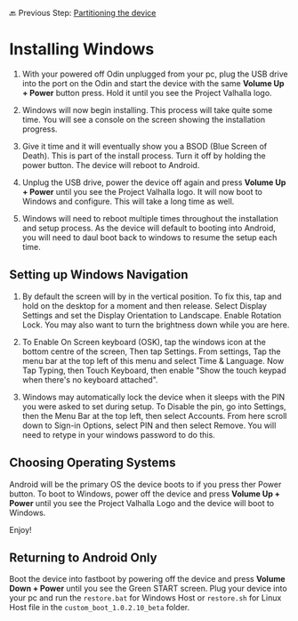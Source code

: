 🔙 Previous Step: [Partitioning the device](https://github.com/ProjectValhalla/OdinMultiBootGuides/blob/main/pages/preparing_windows_files.md)

# Installing Windows

1. With your powered off Odin unplugged from your pc, plug the USB drive into the port on the Odin and start the device with the same **Volume Up + Power** button press. Hold it until you see the Project Valhalla logo.

2. Windows will now begin installing. This process will take quite some time. You will see a console on the screen showing the installation progress.

3. Give it time and it will eventually show you a BSOD (Blue Screen of Death). This is part of the install process. Turn it off by holding the power button. The device will reboot to Android.

4. Unplug the USB drive, power the device off again and press **Volume Up + Power** until you see the Project Valhalla logo. It will now boot to Windows and configure. This will take a long time as well.

5. Windows will need to reboot multiple times throughout the installation and setup process. As the device will default to booting into Android, you will need to daul boot back to windows to resume the setup each time.  


## Setting up Windows Navigation

1. By default the screen will by in the vertical position. To fix this, tap and hold on the desktop for a moment and then release. Select Display Settings and set the Display Orientation to Landscape. Enable Rotation Lock. You may also want to turn the brightness down while you are here. 

2. To Enable On Screen keyboard (OSK), tap the windows icon at the bottom centre of the screen, Then tap Settings. From settings, Tap the menu bar at the top left of this menu and select Time & Language. Now Tap Typing, then Touch Keyboard, then enable "Show the touch keypad when there's no keyboard attached".

3. Windows may automatically lock the device when it sleeps with the PIN you were asked to set during setup. To Disable the pin, go into Settings, then the Menu Bar at the top left, then select Accounts. From here scroll down to Sign-in Options, select PIN and then select Remove. You will need to retype in your windows password to do this. 



## Choosing Operating Systems

Android will be the primary OS the device boots to if you press ther Power button. To boot to Windows, power off the device and press **Volume Up + Power** until you see the Project Valhalla Logo and the device will boot to Windows.




Enjoy!


## Returning to Android Only

Boot the device into fastboot by powering off the device and press **Volume Down + Power** until you see the Green START screen. Plug your device into your pc and run the `restore.bat` for Windows Host or `restore.sh` for Linux Host file in the `custom_boot_1.0.2.10_beta` folder.
